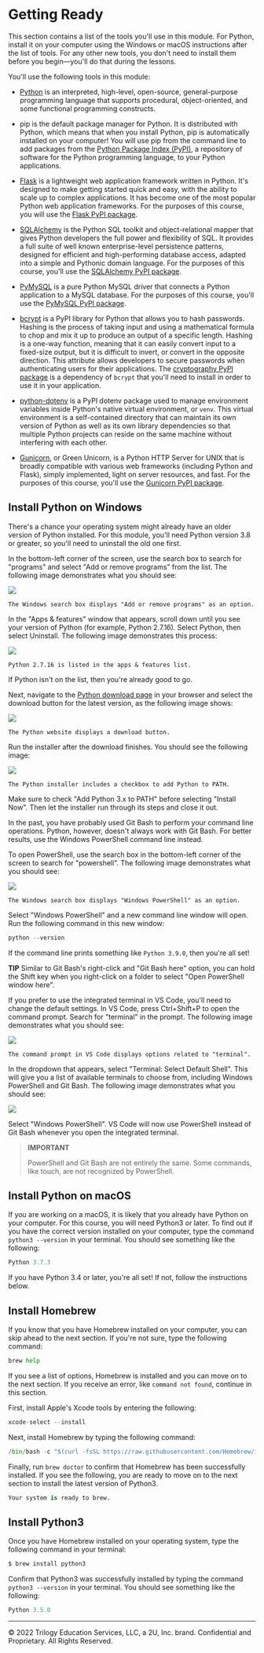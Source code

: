 # Getting Ready

This section contains a list of the tools you'll use in this module. For Python, install it on your computer using the Windows or macOS instructions after the list of tools. For any other new tools, you don't need to install them before you begin—you'll do that during the lessons.

You'll use the following tools in this module:

* [Python](https://www.python.org/) is an interpreted, high-level, open-source, general-purpose programming language that supports procedural, object-oriented, and some functional programming constructs.

* pip is the default package manager for Python. It is distributed with Python, which means that when you install Python, pip is automatically installed on your computer! You will use pip from the command line to add packages from the [Python Package Index (PyPI)](https://pypi.org/), a repository of software for the Python programming language, to your Python applications.

* [Flask](https://palletsprojects.com/p/flask/) is a lightweight web application framework written in Python. It's designed to make getting started quick and easy, with the ability to scale up to complex applications. It has become one of the most popular Python web application frameworks. For the purposes of this course, you will use the [Flask PyPI package](https://pypi.org/project/Flask/).

* [SQLAlchemy](https://www.sqlalchemy.org/) is the Python SQL toolkit and object-relational mapper that gives Python developers the full power and flexibility of SQL. It provides a full suite of well known enterprise-level persistence patterns, designed for efficient and high-performing database access, adapted into a simple and Pythonic domain language. For the purposes of this course, you'll use the [SQLAlchemy PyPI package](https://pypi.org/project/SQLAlchemy/).

* [PyMySQL](https://pymysql.readthedocs.io/en/latest/) is a pure Python MySQL driver that connects a Python application to a MySQL database. For the purposes of this course, you'll use the [PyMySQL PyPI package](https://pypi.org/project/PyMySQL/).

* [bcrypt](https://pypi.org/project/bcrypt/) is a PyPI library for Python that allows you to hash passwords. Hashing is the process of taking input and using a mathematical formula to chop and mix it up to produce an output of a specific length. Hashing is a one-way function, meaning that it can easily convert input to a fixed-size output, but it is difficult to invert, or convert in the opposite direction. This attribute allows developers to secure passwords when authenticating users for their applications. The [cryptography PyPI package](https://pypi.org/project/cryptography/) is a dependency of `bcrypt` that you'll need to install in order to use it in your application.

* [python-dotenv](https://pypi.org/project/python-dotenv/) is a PyPI dotenv package used to manage environment variables inside Python's native virtual environment, or `venv`. This virtual environment is a self-contained directory that can maintain its own version of Python as well as its own library dependencies so that multiple Python projects can reside on the same machine without interfering with each other.

* [Gunicorn](https://docs.gunicorn.org/en/stable/), or Green Unicorn, is a Python HTTP Server for UNIX that is broadly compatible with various web frameworks (including Python and Flask), simply implemented, light on server resources, and fast. For the purposes of this course, you'll use the [Gunicorn PyPI package](https://pypi.org/project/gunicorn/).

## Install Python on Windows

There's a chance your operating system might already have an older version of Python installed. For this module, you'll need Python version 3.8 or greater, so you'll need to uninstall the old one first.

In the bottom-left corner of the screen, use the search box to search for "programs" and select "Add or remove programs" from the list. The following image demonstrates what you should see:

![](../Images/100-search-programs.png)

`The Windows search box displays "Add or remove programs" as an option.`

In the "Apps & features" window that appears, scroll down until you see your version of Python (for example, Python 2.7.16). Select Python, then select Uninstall. The following image demonstrates this process:

![](../Images/200-remove-python.png)

`Python 2.7.16 is listed in the apps & features list.`

If Python isn't on the list, then you're already good to go.

Next, navigate to the [Python download page](https://www.python.org/downloads/) in your browser and select the download button for the latest version, as the following image shows:

![](../Images/300-download-python.png)

`The Python website displays a download button.`

Run the installer after the download finishes. You should see the following image:

![](../Images/400-python-installer.png)

`The Python installer includes a checkbox to add Python to PATH.`

Make sure to check "Add Python 3.x to PATH" before selecting "Install Now". Then let the installer run through its steps and close it out.

In the past, you have probably used Git Bash to perform your command line operations. Python, however, doesn't always work with Git Bash. For better results, use the Windows PowerShell command line instead.

To open PowerShell, use the search box in the bottom-left corner of the screen to search for "powershell". The following image demonstrates what you should see:

![](../Images/500-search-shell.png)

`The Windows search box displays "Windows PowerShell" as an option.`

Select "Windows PowerShell" and a new command line window will open. Run the following command in this new window:

```python
python --version
```

If the command line prints something like `Python 3.9.0`, then you're all set!

**TIP** Similar to Git Bash's right-click and "Git Bash here" option, you can hold the Shift key when you right-click on a folder to select "Open PowerShell window here".

If you prefer to use the integrated terminal in VS Code, you'll need to change the default settings. In VS Code, press Ctrl+Shift+P to open the command prompt. Search for "terminal" in the prompt. The following image demonstrates what you should see:

![](../Images/600-vs-terminal.png)

`The command prompt in VS Code displays options related to "terminal".`

In the dropdown that appears, select "Terminal: Select Default Shell". This will give you a list of available terminals to choose from, including Windows PowerShell and Git Bash. The following image demonstrates what you should see:

![](../Images/700-vs-options.png)

Select "Windows PowerShell". VS Code will now use PowerShell instead of Git Bash whenever you open the integrated terminal.

> **IMPORTANT** 
> 
> PowerShell and Git Bash are not entirely the same. Some commands, like touch, are not recognized by PowerShell.

## Install Python on macOS

If you are working on a macOS, it is likely that you already have Python on your computer. For this course, you will need Python3 or later. To find out if you have the correct version installed on your computer, type the command `python3 --version` in your terminal. You should see something like the following:

```python
Python 3.7.3
```

If you have Python 3.4 or later, you're all set! If not, follow the instructions below.

## Install Homebrew

If you know that you have Homebrew installed on your computer, you can skip ahead to the next section. If you're not sure, type the following command:

```python
brew help
```

If you see a list of options, Homebrew is installed and you can move on to the next section. If you receive an error, like `command not found`, continue in this section.

First, install Apple's Xcode tools by entering the following:

```python
xcode-select --install
```

Next, install Homebrew by typing the following command:

```python
/bin/bash -c "$(curl -fsSL https://raw.githubusercontent.com/Homebrew/install/master/install.sh)"
```

Finally, run `brew doctor` to confirm that Homebrew has been successfully installed. If you see the following, you are ready to move on to the next section to install the latest version of Python3.

```python
Your system is ready to brew.
```

## Install Python3

Once you have Homebrew installed on your operating system, type the following command in your terminal:

```python
$ brew install python3
```

Confirm that Python3 was successfully installed by typing the command `python3 --version` in your terminal. You should see something like the following:

```python
Python 3.5.0
```

---
© 2022 Trilogy Education Services, LLC, a 2U, Inc. brand. Confidential and Proprietary. All Rights Reserved.
